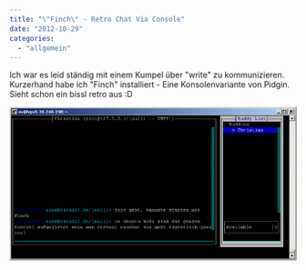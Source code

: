 ```yaml
---
title: "\"Finch\" - Retro Chat Via Console"
date: "2012-10-29"
categories: 
  - "allgemein"
---
```


Ich war es leid ständig mit einem Kumpel über "write" zu kommunizieren. Kurzerhand habe ich "Finch" installiert - Eine Konsolenvariante von Pidgin. Sieht schon ein bissl retro aus :D

[![retrochat.png](images/retrochat.png "retrochat.png")](http://blog.grrbrr.de/wp-content/uploads/retrochat.png)
